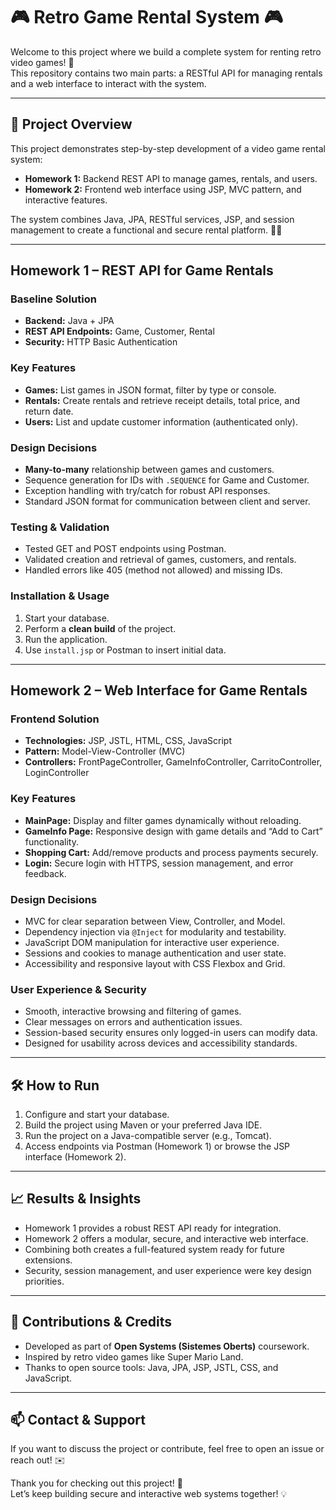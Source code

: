 # 🎮 Retro Game Rental System 🎮
Welcome to this project where we build a complete system for renting retro video games! 🚀  
This repository contains two main parts: a RESTful API for managing rentals and a web interface to interact with the system.

---

## 🎯 Project Overview
This project demonstrates step-by-step development of a video game rental system:

- **Homework 1:** Backend REST API to manage games, rentals, and users.
- **Homework 2:** Frontend web interface using JSP, MVC pattern, and interactive features.

The system combines Java, JPA, RESTful services, JSP, and session management to create a functional and secure rental platform. 💪✨

---

## Homework 1 – REST API for Game Rentals

### Baseline Solution
- **Backend:** Java + JPA
- **REST API Endpoints:** Game, Customer, Rental
- **Security:** HTTP Basic Authentication

### Key Features
- **Games:** List games in JSON format, filter by type or console.
- **Rentals:** Create rentals and retrieve receipt details, total price, and return date.
- **Users:** List and update customer information (authenticated only).

### Design Decisions
- **Many-to-many** relationship between games and customers.
- Sequence generation for IDs with `.SEQUENCE` for Game and Customer.
- Exception handling with try/catch for robust API responses.
- Standard JSON format for communication between client and server.

### Testing & Validation
- Tested GET and POST endpoints using Postman.
- Validated creation and retrieval of games, customers, and rentals.
- Handled errors like 405 (method not allowed) and missing IDs.

### Installation & Usage
1. Start your database.
2. Perform a **clean build** of the project.
3. Run the application.
4. Use `install.jsp` or Postman to insert initial data.

---

## Homework 2 – Web Interface for Game Rentals

### Frontend Solution
- **Technologies:** JSP, JSTL, HTML, CSS, JavaScript
- **Pattern:** Model-View-Controller (MVC)
- **Controllers:** FrontPageController, GameInfoController, CarritoController, LoginController

### Key Features
- **MainPage:** Display and filter games dynamically without reloading.
- **GameInfo Page:** Responsive design with game details and “Add to Cart” functionality.
- **Shopping Cart:** Add/remove products and process payments securely.
- **Login:** Secure login with HTTPS, session management, and error feedback.

### Design Decisions
- MVC for clear separation between View, Controller, and Model.
- Dependency injection via `@Inject` for modularity and testability.
- JavaScript DOM manipulation for interactive user experience.
- Sessions and cookies to manage authentication and user state.
- Accessibility and responsive layout with CSS Flexbox and Grid.

### User Experience & Security
- Smooth, interactive browsing and filtering of games.
- Clear messages on errors and authentication issues.
- Session-based security ensures only logged-in users can modify data.
- Designed for usability across devices and accessibility standards.

---

## 🛠️ How to Run
1. Configure and start your database.
2. Build the project using Maven or your preferred Java IDE.
3. Run the project on a Java-compatible server (e.g., Tomcat).
4. Access endpoints via Postman (Homework 1) or browse the JSP interface (Homework 2).

---

## 📈 Results & Insights
- Homework 1 provides a robust REST API ready for integration.
- Homework 2 offers a modular, secure, and interactive web interface.
- Combining both creates a full-featured system ready for future extensions.
- Security, session management, and user experience were key design priorities.

---

## 🙌 Contributions & Credits
- Developed as part of **Open Systems (Sistemes Oberts)** coursework.
- Inspired by retro video games like Super Mario Land.
- Thanks to open source tools: Java, JPA, JSP, JSTL, CSS, and JavaScript.

---

## 📫 Contact & Support
If you want to discuss the project or contribute, feel free to open an issue or reach out! ✉️  

Thank you for checking out this project! 🚀  
Let’s keep building secure and interactive web systems together! 💡
